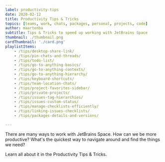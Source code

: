 ```yaml
---
label: productivity-tips
date: 2020-02-12
title: Productivity Tips & Tricks
topics: [teams, work, chats, packages, personal, projects, code]
author: maartenba
subtitle: Tips & Tricks to speed up working with JetBrains Space
thumbnail: ./thumbnail.png
cardThumbnail: './card.png'
playlistItems:
    - /tips/desktop-share-link/
    - /tips/pin-chats-and-threads/
    - /tips/todo-list/
    - /tips/go-to-anything-basics/
    - /tips/go-to-anything-contexts/
    - /tips/go-to-anything-hierarchy/
    - /tips/keyboard-shortcuts/
    - /tips/team-location-chats/
    - /tips/project-favorites-sidebar/
    - /tips/private-projects/
    - /tips/issues-tag-hierarchies/
    - /tips/issues-custom-status/
    - /tips/manage-checklists-efficiently/
    - /tips/linking-issues-checklists/
    - /tips/packages-details-and-versions/

---
```



There are many ways to work with JetBrains Space. How can we be more productive? What's the quickest way to navigate around and find the things we need?

Learn all about it in the Productivity Tips & Tricks.
